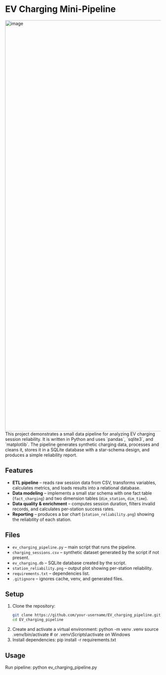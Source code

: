 # EV Charging Mini-Pipeline

<img width="1362" height="1326" alt="image" src="https://github.com/user-attachments/assets/cb165a24-0b85-45fa-af84-8927378523d6" />
This project demonstrates a small data pipeline for analyzing EV charging session reliability. It is written in Python and uses `pandas`, `sqlite3`, and `matplotlib`. The pipeline generates synthetic charging data, processes and cleans it, stores it in a SQLite database with a star-schema design, and produces a simple reliability report.

## Features
- **ETL pipeline** – reads raw session data from CSV, transforms variables, calculates metrics, and loads results into a relational database.  
- **Data modeling** – implements a small star schema with one fact table (`fact_charging`) and two dimension tables (`dim_station`, `dim_time`).  
- **Data quality & enrichment** – computes session duration, filters invalid records, and calculates per-station success rates.  
- **Reporting** – produces a bar chart (`station_reliability.png`) showing the reliability of each station.  

## Files
- `ev_charging_pipeline.py` – main script that runs the pipeline.  
- `charging_sessions.csv` – synthetic dataset generated by the script if not present.  
- `ev_charging.db` – SQLite database created by the script.  
- `station_reliability.png` – output plot showing per-station reliability.  
- `requirements.txt` – dependencies list.  
- `.gitignore` – ignores cache, venv, and generated files.  

## Setup

1. Clone the repository:
   ```bash
   git clone https://github.com/your-username/EV_charging_pipeline.git
   cd EV_charging_pipeline
2. Create and activate a virtual environment:
   python -m venv .venv
   source .venv/bin/activate   # or .venv\Scripts\activate on Windows
3. Install dependencies:
   pip install -r requirements.txt

## Usage

Run pipeline: 
python ev_charging_pipeline.py
